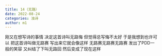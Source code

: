```yaml
---
title: 14（无路）
date: 2022-08-24
categories: 浊诗
author: m1
---
```


刚又在想写诗的事情
决定这首诗叫无路悔
但觉得总写悔不太好
于是我想到也许可以
把这首诗叫做无路赛
写出来它就会像这样
无路赛无路赛无路赛
发出了PDD一般的笑容
又纠结了下叫无路回
然后变成了现在这样